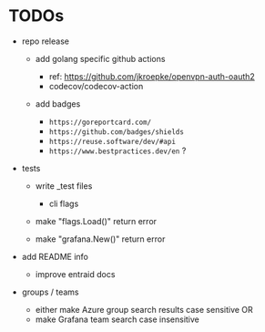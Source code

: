 <!--
SPDX-FileCopyrightText: 2025 Sebastian Küthe and (other) contributors to project grafana-oss-team-sync <https://github.com/skuethe/grafana-oss-team-sync>
SPDX-License-Identifier: GPL-3.0-or-later
-->

# TODOs

- repo release
    - add golang specific github actions
        - ref: https://github.com/jkroepke/openvpn-auth-oauth2
        - codecov/codecov-action

    - add badges
        - `https://goreportcard.com/`
        - `https://github.com/badges/shields`
        - `https://reuse.software/dev/#api`
        - `https://www.bestpractices.dev/en` ?



- tests
    - write _test files
        - cli flags

    - make "flags.Load()" return error
    - make "grafana.New()" return error


- add README info
    - improve entraid docs


- groups / teams
    - either make Azure group search results case sensitive OR
    - make Grafana team search case insensitive
